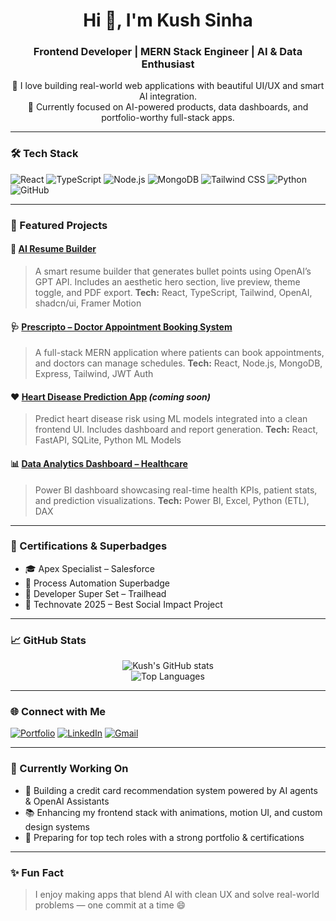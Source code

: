 <h1 align="center">Hi 👋, I'm Kush Sinha</h1>
<h3 align="center">Frontend Developer | MERN Stack Engineer | AI & Data Enthusiast</h3>

<p align="center">
  🚀 I love building real-world web applications with beautiful UI/UX and smart AI integration.<br/>
  🎯 Currently focused on AI-powered products, data dashboards, and portfolio-worthy full-stack apps.
</p>

---

### 🛠️ Tech Stack

![React](https://img.shields.io/badge/-React-61DAFB?style=for-the-badge&logo=react&logoColor=black)
![TypeScript](https://img.shields.io/badge/-TypeScript-3178C6?style=for-the-badge&logo=typescript&logoColor=white)
![Node.js](https://img.shields.io/badge/-Node.js-339933?style=for-the-badge&logo=node.js&logoColor=white)
![MongoDB](https://img.shields.io/badge/-MongoDB-47A248?style=for-the-badge&logo=mongodb&logoColor=white)
![Tailwind CSS](https://img.shields.io/badge/-Tailwind_CSS-38B2AC?style=for-the-badge&logo=tailwind-css&logoColor=white)
![Python](https://img.shields.io/badge/-Python-3776AB?style=for-the-badge&logo=python&logoColor=white)
![GitHub](https://img.shields.io/badge/-GitHub-181717?style=for-the-badge&logo=github&logoColor=white)

---

### 🚀 Featured Projects

#### 🧠 [AI Resume Builder](https://your-live-link.com)
> A smart resume builder that generates bullet points using OpenAI’s GPT API. Includes an aesthetic hero section, live preview, theme toggle, and PDF export.
**Tech:** React, TypeScript, Tailwind, OpenAI, shadcn/ui, Framer Motion

#### 🩺 [Prescripto – Doctor Appointment Booking System](https://prescripto.vercel.app/)
> A full-stack MERN application where patients can book appointments, and doctors can manage schedules.
**Tech:** React, Node.js, MongoDB, Express, Tailwind, JWT Auth

#### ❤️ [Heart Disease Prediction App](https://heart-ai-predictor.vercel.app) *(coming soon)*
> Predict heart disease risk using ML models integrated into a clean frontend UI. Includes dashboard and report generation.
**Tech:** React, FastAPI, SQLite, Python ML Models

#### 📊 [Data Analytics Dashboard – Healthcare](#)
> Power BI dashboard showcasing real-time health KPIs, patient stats, and prediction visualizations.
**Tech:** Power BI, Excel, Python (ETL), DAX

---

### 🧠 Certifications & Superbadges
- 🎓 Apex Specialist – Salesforce
- 🧠 Process Automation Superbadge
- 💼 Developer Super Set – Trailhead
- 🥇 Technovate 2025 – Best Social Impact Project

---

### 📈 GitHub Stats

<p align="center">
  <img src="https://github-readme-stats.vercel.app/api?username=kushsinha&show_icons=true&theme=radical" alt="Kush's GitHub stats" />
  <br />
  <img src="https://github-readme-stats.vercel.app/api/top-langs/?username=kushsinha&layout=compact&theme=radical" alt="Top Languages" />
</p>

---

### 🌐 Connect with Me

[![Portfolio](https://img.shields.io/badge/-Portfolio-000?style=for-the-badge&logo=vercel&logoColor=white)](https://kush-portfolio52.netlify.app/)
[![LinkedIn](https://img.shields.io/badge/-LinkedIn-0077B5?style=for-the-badge&logo=linkedin&logoColor=white)](https://www.linkedin.com/in/kushsinha)
[![Gmail](https://img.shields.io/badge/-Email-D14836?style=for-the-badge&logo=gmail&logoColor=white)](mailto:kushsinha000@gmail.com)

---

### 🧩 Currently Working On

- 🚀 Building a credit card recommendation system powered by AI agents & OpenAI Assistants
- 📚 Enhancing my frontend stack with animations, motion UI, and custom design systems
- 🎯 Preparing for top tech roles with a strong portfolio & certifications

---

### ✨ Fun Fact
> I enjoy making apps that blend AI with clean UX and solve real-world problems — one commit at a time 😄

